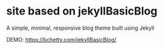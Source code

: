 

# site based on jekyllBasicBlog
A simple, minimal, responsive blog theme built using Jekyll

DEMO: https://bchetty.com/jekyllBasicBlog/